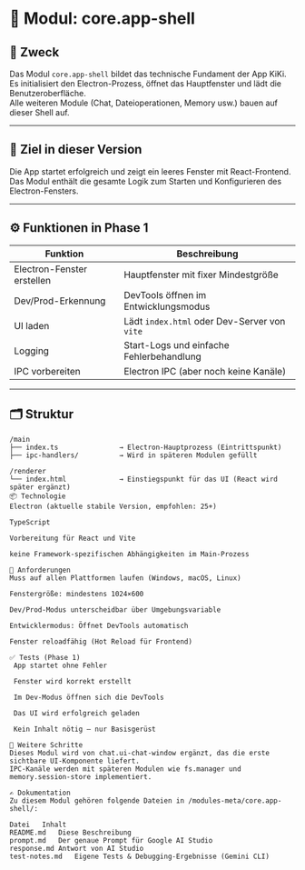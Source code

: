 # 🧱 Modul: core.app-shell

## 📌 Zweck

Das Modul `core.app-shell` bildet das technische Fundament der App KiKi.  
Es initialisiert den Electron-Prozess, öffnet das Hauptfenster und lädt die Benutzeroberfläche.  
Alle weiteren Module (Chat, Dateioperationen, Memory usw.) bauen auf dieser Shell auf.

---

## 🎯 Ziel in dieser Version

Die App startet erfolgreich und zeigt ein leeres Fenster mit React-Frontend.  
Das Modul enthält die gesamte Logik zum Starten und Konfigurieren des Electron-Fensters.

---

## ⚙️ Funktionen in Phase 1

| Funktion | Beschreibung |
|----------|--------------|
| Electron-Fenster erstellen | Hauptfenster mit fixer Mindestgröße |
| Dev/Prod-Erkennung | DevTools öffnen im Entwicklungsmodus |
| UI laden | Lädt `index.html` oder Dev-Server von `vite` |
| Logging | Start-Logs und einfache Fehlerbehandlung |
| IPC vorbereiten | Electron IPC (aber noch keine Kanäle) |

---

## 🗂️ Struktur

```plaintext
/main
├── index.ts               → Electron-Hauptprozess (Eintrittspunkt)
├── ipc-handlers/          → Wird in späteren Modulen gefüllt

/renderer
└── index.html             → Einstiegspunkt für das UI (React wird später ergänzt)
📦 Technologie
Electron (aktuelle stabile Version, empfohlen: 25+)

TypeScript

Vorbereitung für React und Vite

keine Framework-spezifischen Abhängigkeiten im Main-Prozess

📐 Anforderungen
Muss auf allen Plattformen laufen (Windows, macOS, Linux)

Fenstergröße: mindestens 1024×600

Dev/Prod-Modus unterscheidbar über Umgebungsvariable

Entwicklermodus: Öffnet DevTools automatisch

Fenster reloadfähig (Hot Reload für Frontend)

✅ Tests (Phase 1)
 App startet ohne Fehler

 Fenster wird korrekt erstellt

 Im Dev-Modus öffnen sich die DevTools

 Das UI wird erfolgreich geladen

 Kein Inhalt nötig – nur Basisgerüst

🔄 Weitere Schritte
Dieses Modul wird von chat.ui-chat-window ergänzt, das die erste sichtbare UI-Komponente liefert.
IPC-Kanäle werden mit späteren Modulen wie fs.manager und memory.session-store implementiert.

✍️ Dokumentation
Zu diesem Modul gehören folgende Dateien in /modules-meta/core.app-shell/:

Datei	Inhalt
README.md	Diese Beschreibung
prompt.md	Der genaue Prompt für Google AI Studio
response.md	Antwort von AI Studio
test-notes.md	Eigene Tests & Debugging-Ergebnisse (Gemini CLI)
